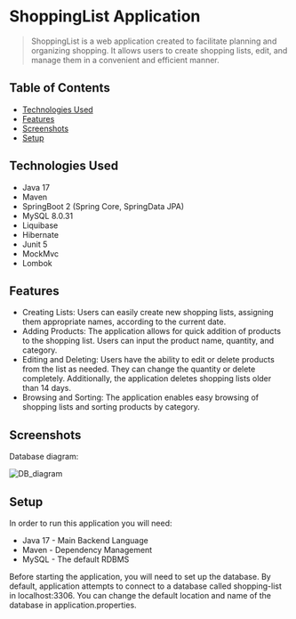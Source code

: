 # ShoppingList Application
> ShoppingList is a web application created to facilitate planning and organizing shopping. It allows users to create shopping lists, edit, and manage them in a convenient and efficient manner.
 <!-- If you have the project hosted somewhere, include the link here. > Live demo [_here_](https://www.example.com). -->


## Table of Contents
* [Technologies Used](#technologies-used)
* [Features](#features)
* [Screenshots](#screenshots)
* [Setup](#setup)
<!-- * [License](#license) -->


## Technologies Used
- Java 17 
- Maven 
- SpringBoot 2 (Spring Core, SpringData JPA)
- MySQL 8.0.31
- Liquibase
- Hibernate 
- Junit 5 
- MockMvc
- Lombok


## Features
- Creating Lists: Users can easily create new shopping lists, assigning them appropriate names, according to the current date.
- Adding Products: The application allows for quick addition of products to the shopping list. Users can input the product name, quantity, and category.
- Editing and Deleting: Users have the ability to edit or delete products from the list as needed. They can change the quantity or delete completely. Additionally, the application deletes shopping lists older than 14 days.
- Browsing and Sorting: The application enables easy browsing of shopping lists and sorting products by category.


## Screenshots
Database diagram:

![DB_diagram](https://github.com/ADobrowolska/ShoppingApplication/assets/146584571/fc71fc17-7e1a-4d4e-ae24-6f3a5ccb952a)
<!-- If you have screenshots you'd like to share, include them here. ![Example screenshot](./img/screenshot.png) -->


## Setup
In order to run this application you will need:
- Java 17 - Main Backend Language
- Maven - Dependency Management
- MySQL - The default RDBMS

Before starting the application, you will need to set up the database. By default, application attempts to connect to 
a database called shopping-list in localhost:3306. You can change the default location and name of the database in application.properties.



<!-- Optional -->
<!-- ## License -->
<!-- This project is open source and available under the [... License](). -->

<!-- You don't have to include all sections - just the one's relevant to your project -->
